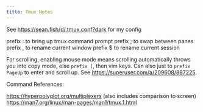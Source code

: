 ```yaml
---
title: Tmux Notes
---
```


See <https://sean.fish/d/.tmux.conf?dark> for my config

prefix : to bring up tmux command prompt
prefix ; to swap between panes
prefix , to rename current window
prefix \$ to rename current session

For scrolling, enabling mouse mode means scrolling automatically throws you into copy mode, else `prefix [`, then vim keys. Can also just to `prefix PageUp` to enter and scroll up. See <https://superuser.com/a/209608/887225>.

Command References:

<https://hyperpolyglot.org/multiplexers> (also includes comparison to screen)
<https://man7.org/linux/man-pages/man1/tmux.1.html>
